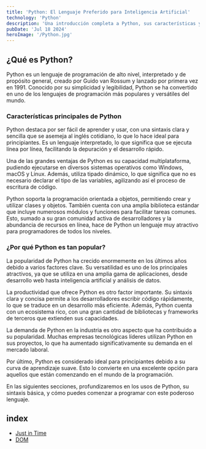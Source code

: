 ```yaml
---
title: 'Python: El Lenguaje Preferido para Inteligencia Artificial'
technology: 'Python'
description: 'Una introducción completa a Python, sus características y por qué es tan popular en el mundo de la programación.'
pubDate: 'Jul 18 2024'
heroImage: '/Python.jpg'
---
```


## ¿Qué es Python?
Python es un lenguaje de programación de alto nivel, interpretado y de propósito general, creado por Guido van Rossum y lanzado por primera vez en 1991. Conocido por su simplicidad y legibilidad, Python se ha convertido en uno de los lenguajes de programación más populares y versátiles del mundo.

### Características principales de Python
Python destaca por ser fácil de aprender y usar, con una sintaxis clara y sencilla que se asemeja al inglés cotidiano, lo que lo hace ideal para principiantes. Es un lenguaje interpretado, lo que significa que se ejecuta línea por línea, facilitando la depuración y el desarrollo rápido.

Una de las grandes ventajas de Python es su capacidad multiplataforma, pudiendo ejecutarse en diversos sistemas operativos como Windows, macOS y Linux. Además, utiliza tipado dinámico, lo que significa que no es necesario declarar el tipo de las variables, agilizando así el proceso de escritura de código.

Python soporta la programación orientada a objetos, permitiendo crear y utilizar clases y objetos. También cuenta con una amplia biblioteca estándar que incluye numerosos módulos y funciones para facilitar tareas comunes. Esto, sumado a su gran comunidad activa de desarrolladores y la abundancia de recursos en línea, hace de Python un lenguaje muy atractivo para programadores de todos los niveles.

### ¿Por qué Python es tan popular?
La popularidad de Python ha crecido enormemente en los últimos años debido a varios factores clave. Su versatilidad es uno de los principales atractivos, ya que se utiliza en una amplia gama de aplicaciones, desde desarrollo web hasta inteligencia artificial y análisis de datos.

La productividad que ofrece Python es otro factor importante. Su sintaxis clara y concisa permite a los desarrolladores escribir código rápidamente, lo que se traduce en un desarrollo más eficiente. Además, Python cuenta con un ecosistema rico, con una gran cantidad de bibliotecas y frameworks de terceros que extienden sus capacidades.

La demanda de Python en la industria es otro aspecto que ha contribuido a su popularidad. Muchas empresas tecnológicas líderes utilizan Python en sus proyectos, lo que ha aumentado significativamente su demanda en el mercado laboral.

Por último, Python es considerado ideal para principiantes debido a su curva de aprendizaje suave. Esto lo convierte en una excelente opción para aquellos que están comenzando en el mundo de la programación.

En las siguientes secciones, profundizaremos en los usos de Python, su sintaxis básica, y cómo puedes comenzar a programar con este poderoso lenguaje.

## index
- [Just in Time](./just-in-time)
- [DOM](./dom)